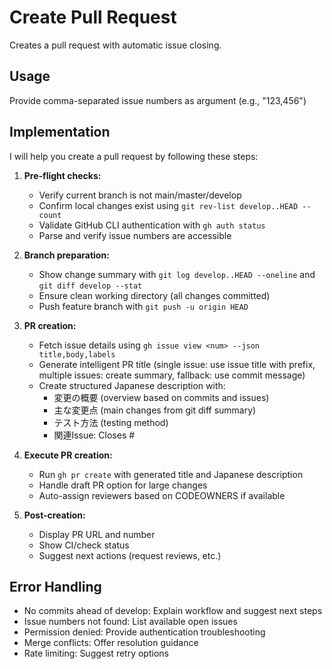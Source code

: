 # Create Pull Request

Creates a pull request with automatic issue closing.

## Usage

Provide comma-separated issue numbers as argument (e.g., "123,456")

## Implementation

I will help you create a pull request by following these steps:

1. **Pre-flight checks:**
   - Verify current branch is not main/master/develop
   - Confirm local changes exist using `git rev-list develop..HEAD --count`
   - Validate GitHub CLI authentication with `gh auth status`
   - Parse and verify issue numbers are accessible

2. **Branch preparation:**
   - Show change summary with `git log develop..HEAD --oneline` and `git diff develop --stat`
   - Ensure clean working directory (all changes committed)
   - Push feature branch with `git push -u origin HEAD`

3. **PR creation:**
   - Fetch issue details using `gh issue view <num> --json title,body,labels`
   - Generate intelligent PR title (single issue: use issue title with prefix, multiple issues: create summary, fallback: use commit message)
   - Create structured Japanese description with:
     - 変更の概要 (overview based on commits and issues)
     - 主な変更点 (main changes from git diff summary)
     - テスト方法 (testing method)
     - 関連Issue: Closes #<issue-numbers>

4. **Execute PR creation:**
   - Run `gh pr create` with generated title and Japanese description
   - Handle draft PR option for large changes
   - Auto-assign reviewers based on CODEOWNERS if available

5. **Post-creation:**
   - Display PR URL and number
   - Show CI/check status
   - Suggest next actions (request reviews, etc.)

## Error Handling

- No commits ahead of develop: Explain workflow and suggest next steps
- Issue numbers not found: List available open issues
- Permission denied: Provide authentication troubleshooting
- Merge conflicts: Offer resolution guidance
- Rate limiting: Suggest retry options
